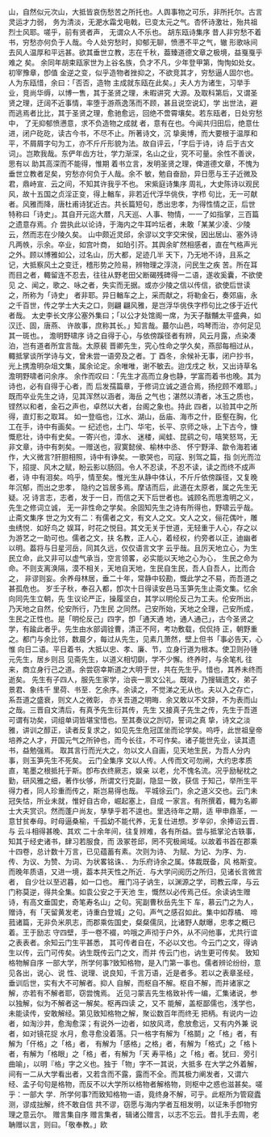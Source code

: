 <!-- { "loadSidebar": true } -->
山，自然似元次山，大抵皆哀伤愁苦之所托也。人舆事物之可乐，非所托尔。古言灵运才力弱，
务为清淡，无淝水霜戈电戟，已变太元之气。杏怀诗激壮，殆共祖烈士风耶。嗟乎，前有贤者声，
无谓众人不乐也。
胡东瓯诗集序
昔人非穷愁不着书，穷愁亦何负于人哉。今人处穷愁时，抑郁无聊，愤懑不平之气，辙
形歌咏间去风人温厚和平远甚。欲其垂世立教，志在千秋，葢臻道德文章之极境，益戛戛乎难之
矣。
余同年胡束瓯家世为上谷名族，负才不凡，少年登甲第，恂恂如处女。初宰豫章，卽值
金逆之变，似乎造物者挫抑之，不欲竞其才，穷愁逼人固尔也。人为东瓯惜，余曰：「否否，造物
主成就东瓯在此矣。」夫人方为诸生，习举手业，竞尚华缛，以博一售，其于圣贤之理，未暇讲究
大源。及取科第后，又谓圣贤之理，迂阔不近事情，率堕于游燕逸荡而不顾，甚且说空说幻，学
出世法，避而逃焉者比比，其于圣贤之理，愈驰愈远，回绝不啻霄壤矣。若东瓯者，日处穷愁中，
了无抑郁愤懑意，求不负造物之成就
者，意有在也。今闻共归田后，绝意仕进，闭户矻矻，读古今书，不尽不止。所著诗文，沉
挚奥博，而大要根于温厚和平，不屑屑字句为工，亦不斤斤形貌为法。故自评云，「字后于诗，诗
后于古文词」。岂欺我哉。东俨年齿方壮，学力渐深，名山之业，究不可量。余性不善谀，思有以
助其高深而不能得，惟期
着书立言，发明圣贤之理，俾道德文章，不愧为垂世立教者足矣，穷愁亦何负于人哉。余不
敏，勉自奋励，异日愿与王子近微及君，鼎峙宣．云之间，不知其许我乎不也。
宋紫庭诗集序
周礼，大史陈诗以观民风，故十五国之贞淫正变，得上輶车，非若近代浮华佻佚，字栉
句比，无一可献者。风雅而降，唐杜甫诗犹近古。共长篇短句，悉出忠孝，为得性情之正，后世
特称曰「诗史」。其自开元迄大暦，凡天巡、人事、物情，一一了如指掌，三百篇之遗意存焉。介
尝执此以论诗，于海内之牛耳吟坛者，未敢「某某少凌、少陵云，然而志在少陵久矣。
山中颇近灵邱，余谬以文字交宋侯，因出居山、塞外诗凡两帙，示余。卒业，如宫叶商，
如珀引芥。其舆余旷然相感者，直在气格声光之外。顾以博雅如公，过名山，历大都，足迹几半
天下，乃无地不诗，且系之记，大抵察风土之变迁，稽形势之险易，辨物理之淳浇，问民生之疾
苦。所在耳而目之者，輙留连不忍去，往往从野老田父断碣残碑得一二语，遂收奚囊，不欲使见
之、闻之，歌之、咏之者，失实而无据。或亦少陵之信以传信，欲使后世读之，所称为「诗史」
者非耶。异日輶车之上，采而献之，将勒金石，奏郊庙，永之千百世，传之学士大夫之口，则翩
翩风雅，是岂浮华佻佚字栉句比之侈于近代者哉。
太史李长文序公塞外集曰；「以公才处馆阁一席，为天子黻黼太平盛典，如汉迁、固，唐燕、
许故事，庶称其长。」知言哉。蕞尔山邑，呜琴而治，亦何足见其一斑也。，
澹明野啸序
诗之自得于心，与依傍蹊径者有辨，风云月露，点染凑泊，岂有道者所宜言哉。太原裴
晋卿先生，究心性命之学久矣，燕邸每相过从，輙抵掌谈所学诗与文，曾未尝一语旁及之者。丁
酉冬，余候补无事，闭户抄书，光上携澹明杂俎文集，属余论定。余唯唯，谢不敏去。迨戊戌之
秋，又出诗草名澹明野啸者问余序。
余作而叹曰：「先生才高而立身也静，学富而着书也晚。其为诗也，必有自得于心者，而
后发孺篇章，于修词立诚之道合焉，扬挖顾不难耶。」既而卒业先生之诗，见其浑然以涵者，海岳
之气也；湛然以清者，冰玉之质也，铿然以和者，金石之声也，卓然以大者，台阁之象也。持此
四者，以验其中之所得，直灯影之取耳。
如一登临也，江水、湖山，岳庙、海市之什，臣壑在胸，化工在手，诗中有画矣。一
纪述也，土门、华宅，长平、京师之咏，上下古今，慷慨悲壮，诗中有史矣。一寄兴也，漳水、
迷楼，闻蛙、昆鹞之句，嘻笑怒骂，无非文章，诗中有刺矣。一赠送也，寂寞懿侯、榆林中丞、
怀宁野泽、歙令海若诸作，大义微言?肝胆相照，诗中有诤矣。一歌哭也，司寇、别驾之篇，指
剑光而泣下，招提、风木之赋，盼云影以肠回。令人不忍读，不忍不读，读之而终不成声者，诗
中有泪矣。呜乎，情至矣。惟光生从静中体认，不斤斤依傍蹊径，又复晚年沉郁，而出之忠孝，
隐约之旨居多焉。摩诘而后，此道在太原者，属之先生无疑。况
诗言志，志者，发于一日，而信之天下后世者也。诚顾名而思澹明之义，先生之修词立诚，
无一非性命之学矣。余固知先生之诗有所得也，野啸云乎哉。
止斋文集序
世之为文有二：有儒者之文，有文人之文。文人之文，俪花偶叶，雕虫绣悦．如好鸟之
娱耳，时花之悦目。其文无关于世道，无轻重于人心，存之以为游艺之一助可也。儒者之文，扶
名教，正人心，着经权，约旁者以正，迪幽者以明。葢将与日星河岳，同其久远，仅仅语言文字
云乎哉。且厉天地立心，为生民立命，此又非可以虚气承当，空言领畧，必实能以天地之心为心，
生民之命为命。不则支离涣隔，漠不相关，天地自天地，生民自生民，吾人自吾人，比而合之，
非谬则妄。余养母林居，垂二十年，常静中较勘，慨此学之不易，而吾道之甚孤危也。
岁壬子秋，奉召入都，卽次十日得读安邑马玉笋先生止斋文集。忆余向同先生立朝，先
生议论严正，操履坚白，其学以明伦反己为工夫。伦安所出，乃天地之自然，伦安所行，乃生民
之同然。己安所始，天地之全理，己安所成，生民之正性也。是「明伦反己」四字，卽「通天通
地，通人通己」，古今圣贤之学，有踰此者乎。先生由水部调铨曹，清正不阿，考功敷载，侃侃持
正，朝野重之。都门与余比邻，数晨夕，每过从先生，见素几萧然，壁上但书「事必告天，心惟
向日二语。平日着书，大抵以忠、孝、廉、节，立身行道为根本。使卫则孙锺元先生，居乡则吕
见斋先生，以道义相切劘，学不少懈。终养时，与余笔札
往来，商立身行己之道。余尝窃幸斯道之大明于世，共在先生乎。惜也，其养未终而逝矣。
先生有子四人，服先生家学，治丧一禀文公礼。既竣，乃搜辑遗文，弟子景君、象纬千
里荷、书至．乞余序。余读之，不觉涕之无从也。夫以入之存亡，系吾道之盛衰，则文人之微彰，
亦关吾道之明晦．余又敢以不文辞，不为表而山之哉。三晋自文清后，有真予先生衍其传，先生
又接真子先生之传，先生于吾道可谓有功矣，词组单词皆堪宝惜也。至其奏议之剀切，誓词之真
挚，诗文之淡雅，讲训之醇正，读者反复求之，如见先生危冠匡坐而论学矣。呜呼，此世祖皇帝
培养之人才，开国元气之所钟也，而今长往，不可作矣。诸子能世先业，读其遗书，益勉强焉。
取其言行而光大之，勿以文人自画，见天地生民，为吾人分内事，则玉笋先生不死矣。
云门全集序
文以人传。人传而文可勿闸，大约忠孝质直，笔墨之根抵托于斯。卽布衣终厥志，娱亲
以老，允不愧名流。况乎励秘枕之勤，研风雅之细，著作伙够，所谓文行克副，隐显一致，获信
于知己，举所生平得力者，同人珍重而传之，斯岂易得也哉。
平城徐云门，余之道义交也。云门未冠失怙，所业未就，惟好自古命，崛起塞上，自成
一家言。有所撰着，輙为名卿士大夫赏识。然而蓬户尚友，孳孳乎若不遑也。里选待年之期，适
甲申鼎革，一意甘贫奉母。时母逼桑榆，千孤幼不能代养，无复仕进想。岁辛卯，余捧诏云晋．与
云斗相得甚晚、其欢
二十余年间，往复辨难，各有所益。尝与抵掌沦古轶事，知其于经史诸书，肆习若服食，而
汲冢苍邱，罔不究极阃域。以故着书首在郡乘十四卷，总计数十万言，已见蕴蓄有素。次则为诗、
为赋、为记、为序、为．传、为议、为赞、为词、为状畧铭诛、．为乐府诗余之属。体裁既备，风
格斯变。而晚年质语，又进一境，葢本共天性之所近．与大学问阅历之所归，见诸长言微言者，
自少壮以至迟暮，如一口也。
雁门冯子讷生，以渊源之学，司教云庠，与云门称莫逆，得共全集。如袁公安之于天池
生，慨然以必传焉己任。余读讷生赠诗，有高文垂国史，奇笔寿名山」之句。宪副曹秋岳先生下
车，慕云门之为人，赠诗，有「天留黄发老，诗重白登城」之句。声气之感召如此。集中如荐橘、
啼菰诸篇，无非负米夙志，而郡乘佐国史，粲粲儒凤，比诸野人献曝，忠孝之概已着。王于励志
守四壁，手一卷不裰，吟哦之声彻于户外，从不问他事，尤共行谊之表表者。余知云门生平甚悉，
其可传者自在，不必以文也。今云门之文，得讷生以传，云门可传矣。讷生既传云门之文，而并
传云门也，讷生更可传矣。
致知格物解自序
一部大学，所学何事?致知格物，是入门第一事也。儒者辨论纷纷，意见各出，说心、说
性、说理、说良知，千言万语，近是者多。若以之表章圣经，垂训后世，实有大不可解者。抑人
自解，而枢自不解。枢自不解，而并诸家之解，亦若有不解者耶，窃尝愧焉。
近见刁蒙吉先生格致补传一编，汇集诸说，参以独解，似为不解者这一解矣。枢再四读
之，又不
能解，盖枢鄙儒也，浅学也，未能读传，安敢解经。第见致知格物之解，聚讼数百年而终无
把柄。有说内一边者，如淘沙井，愈淘愈深；有说外一边者，如放风鸢，愈放愈远，又有内外兼
说者，如对镜花捉
水月，愈寻愈没着落。只一格字有解为「格鬬」之「格」者，有解为「仠格」之「格」者，
有解为「感格」之格」者，有解为「格式」之「格卜者，有解为「格眼」之「格」者，有解为「天
寿平格」之「格」者。犹曰．旁引曲喻」，以明『格」字之义也。独于「物」字不一其说，大抵多
在大学之外着解，间有一二从大学看出者，又若含而不露，露而不全。而其极力阐发者，又谓六
经、孟子句句是格物，而反不以大学所以格物者解格物，则枢中之惑也滋甚矣。嗟乎：一部大
学．所学何事?而致知格物一语，竟终身不解，可乎。此枢所为管窥蠹测，谬成拙解，终不敢自信
共不谬，窃愿与海内学者互相发明，以证朱手卽物穷理之意云尔。
赠言集自序
赠言集者，辑诸公赠言，以志不忘云。昔扎手去周，老聃赠以言，则曰。「敬奉教。」欧
